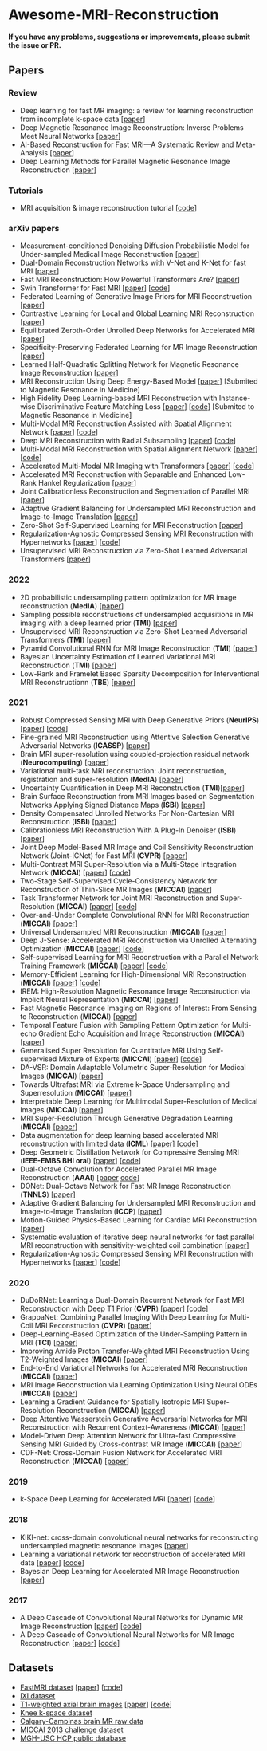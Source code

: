 # Awesome-MRI-Reconstruction

**If you have any problems, suggestions or improvements, please submit the issue or PR.**

## Papers
### Review
 - Deep learning for fast MR imaging: a review for learning reconstruction from incomplete k-space data [[paper](https://arxiv.org/abs/2012.08931)]
 - Deep Magnetic Resonance Image Reconstruction: Inverse Problems Meet Neural Networks [[paper](https://ieeexplore.ieee.org/abstract/document/8962949)]
 - AI-Based Reconstruction for Fast MRI—A Systematic Review and Meta-Analysis [[paper](https://ieeexplore.ieee.org/document/9703109)]
- Deep Learning Methods for Parallel Magnetic Resonance Image Reconstruction [[paper](https://ieeexplore.ieee.org/document/8962951)]

### Tutorials

- MRI acquisition & image reconstruction tutorial [[code](https://github.com/philouc/mri_acq_recon_tutorial)]


### arXiv papers
 - Measurement-conditioned Denoising Diffusion Probabilistic Model for Under-sampled Medical Image Reconstruction [[paper](https://arxiv.org/abs/2203.03623)]
 - Dual-Domain Reconstruction Networks with V-Net and K-Net for fast MRI [[paper](https://arxiv.org/abs/2203.05725v2)]
 - Fast MRI Reconstruction: How Powerful Transformers Are? [[paper](https://arxiv.org/pdf/2201.09400)]
 - Swin Transformer for Fast MRI [[paper](https://arxiv.org/pdf/2201.03230)] [[code](https://github.com/ayanglab/SwinMR)]
 - Federated Learning of Generative Image Priors for MRI Reconstruction [[paper](https://arxiv.org/abs/2202.04175)]
 - Contrastive Learning for Local and Global Learning MRI Reconstruction [[paper](https://arxiv.org/pdf/2111.15200.pdf)]
 - Equilibrated Zeroth-Order Unrolled Deep Networks for Accelerated MRI [[paper](https://arxiv.org/pdf/2112.09891.pdf)]
 - Specificity-Preserving Federated Learning for MR Image Reconstruction [[paper](https://arxiv.org/pdf/2112.05752.pdf)]
 - Learned Half-Quadratic Splitting Network for Magnetic Resonance Image Reconstruction [[paper](https://arxiv.org/pdf/2112.09760.pdf)]
 - MRI Reconstruction Using Deep Energy-Based Model [[paper](https://arxiv.org/ftp/arxiv/papers/2109/2109.03237.pdf)] [Submited to Magnetic Resonance in Medicine]
 - High Fidelity Deep Learning-based MRI Reconstruction with Instance-wise Discriminative Feature Matching Loss [[paper](https://arxiv.org/pdf/2108.12460.pdf)] [[code](https://github.com/mikgroup/UFLoss)] [Submited to Magnetic Resonance in Medicine]
 - Multi-Modal MRI Reconstruction Assisted with Spatial Alignment Network [[paper](https://arxiv.org/pdf/2108.05603.pdf)] [[code](https://github.com/woxuankai/SpatialAlignmentNetwork)]
 - Deep MRI Reconstruction with Radial Subsampling [[paper](https://arxiv.org/pdf/2108.07619.pdf)] [[code](https://github.com/directgroup/direct)]
 - Multi-Modal MRI Reconstruction with Spatial Alignment Network [[paper](https://arxiv.org/pdf/2108.05603.pdf)] [[code](https://github.com/woxuankai/SpatialAlignmentNetwork)]
 - Accelerated Multi-Modal MR Imaging with Transformers [[paper](https://arxiv.org/pdf/2106.14248.pdf)] [[code](https://github.com/chunmeifeng/MTrans)]
 - Accelerated MRI Reconstruction with Separable and Enhanced Low-Rank Hankel Regularization [[paper](https://arxiv.org/abs/2107.11650)]
 - Joint Calibrationless Reconstruction and Segmentation of Parallel MRI [[paper](https://arxiv.org/abs/2105.09220)]
 - Adaptive Gradient Balancing for Undersampled MRI Reconstruction and Image-to-Image Translation [[paper](https://arxiv.org/abs/2104.01889)]
 - Zero-Shot Self-Supervised Learning for MRI Reconstruction [[paper](https://arxiv.org/pdf/2102.07737.pdf)]
 - Regularization-Agnostic Compressed Sensing MRI Reconstruction with Hypernetworks [[paper](https://arxiv.org/pdf/2102.07737.pdf)] [[code](https://github.com/alanqrwang/hyperrecon)]
 - Unsupervised MRI Reconstruction via Zero-Shot Learned Adversarial Transformers [[paper](https://arxiv.org/pdf/2105.08059.pdf)]

### 2022
 - 2D probabilistic undersampling pattern optimization for MR image reconstruction (**MedIA**) [[paper](https://www.sciencedirect.com/science/article/pii/S1361841521003911)]
 - Sampling possible reconstructions of undersampled acquisitions in MR imaging with a deep learned prior (**TMI**) [[paper](https://ieeexplore.ieee.org/stamp/stamp.jsp?tp=&arnumber=9709768)]
 - Unsupervised MRI Reconstruction via Zero-Shot Learned Adversarial Transformers (**TMI**) [[paper](https://ieeexplore.ieee.org/document/9695412)]
 - Pyramid Convolutional RNN for MRI Image Reconstruction (**TMI**) [[paper](https://ieeexplore.ieee.org/stamp/stamp.jsp?tp=&arnumber=9718239)]
 - Bayesian Uncertainty Estimation of Learned Variational MRI Reconstruction (**TMI**) [[paper](https://ieeexplore.ieee.org/stamp/stamp.jsp?tp=&arnumber=9535511)]
 - Low-Rank and Framelet Based Sparsity Decomposition for Interventional MRI Reconstructionn (**TBE**) [[paper](https://ieeexplore.ieee.org/stamp/stamp.jsp?tp=&arnumber=9678015)]

### 2021
 - Robust Compressed Sensing MRI with Deep Generative Priors (**NeurIPS**) [[paper](https://arxiv.org/abs/2108.01368)] [[code](https://github.com/utcsilab/csgm-mri-langevin)]
 - Fine-grained MRI Reconstruction using Attentive Selection Generative Adversarial Networks (**ICASSP**) [[paper](https://ieeexplore.ieee.org/stamp/stamp.jsp?arnumber=9414981&casa_token=UtCrghuknp0AAAAA:pxkuPIFgKTfJj6BMDVpjbnxJ_BXo_huSiFeQJEhtcgpiu95MJZY-dlSseNQ-YEtFkHSMtPwzsrM&tag=1)]
 - Brain MRI super-resolution using coupled-projection residual network (**Neurocomputing**) [[paper](https://www.sciencedirect.com/science/article/pii/S0925231221002502)]
 - Variational multi-task MRI reconstruction: Joint reconstruction, registration and super-resolution (**MedIA**) [[paper](https://doi.org/10.1016/j.media.2020.101941)]
 - Uncertainty Quantification in Deep MRI Reconstruction (**TMI**)[[paper](https://doi.org/10.1109/TMI.2020.3025065)]
 - Brain Surface Reconstruction from MRI Images based on Segmentation Networks Applying Signed Distance Maps (**ISBI**) [[paper](https://doi.org/10.1109/ISBI48211.2021.9434070)]
 - Density Compensated Unrolled Networks For Non-Cartesian MRI Reconstruction (**ISBI**) [[paper](https://doi.org/10.1109/ISBI48211.2021.9433912)]
 - Calibrationless MRI Reconstruction With A Plug-In Denoiser (**ISBI**) [[paper](https://doi.org/10.1109/ISBI48211.2021.9433815)]
 - Joint Deep Model-Based MR Image and Coil Sensitivity Reconstruction Network (Joint-ICNet) for Fast MRI (**CVPR**) [[paper](https://openaccess.thecvf.com/content/CVPR2021/papers/Jun_Joint_Deep_Model-Based_MR_Image_and_Coil_Sensitivity_Reconstruction_Network_CVPR_2021_paper.pdf)]
 - Multi-Contrast MRI Super-Resolution via a Multi-Stage Integration Network (**MICCAI**) [[paper](https://arxiv.org/abs/2105.08949)] [[code](https://github.com/chunmeifeng/MINet)]
 - Two-Stage Self-Supervised Cycle-Consistency Network for Reconstruction of Thin-Slice MR Images (**MICCAI**) [[paper](https://arxiv.org/abs/2106.15395)]
 - Task Transformer Network for Joint MRI Reconstruction and Super-Resolution (**MICCAI**) [[paper](https://arxiv.org/abs/2106.06742)] [[code](https://github.com/chunmeifeng/T2Net)]
 - Over-and-Under Complete Convolutional RNN for MRI Reconstruction (**MICCAI**) [[paper](https://link.springer.com/content/pdf/10.1007%2F978-3-030-87231-1_2.pdf)]
 - Universal Undersampled MRI Reconstruction (**MICCAI**) [[paper](https://link.springer.com/content/pdf/10.1007%2F978-3-030-87231-1_21.pdf)]
 - Deep J-Sense: Accelerated MRI Reconstruction via Unrolled Alternating Optimization (**MICCAI**) [[paper](https://link.springer.com/content/pdf/10.1007%2F978-3-030-87231-1_34.pdf)] [[code](https://github.com/utcsilab/deep-jsense)]
 - Self-supervised Learning for MRI Reconstruction with a Parallel Network Training Framework (**MICCAI**) [[paper](https://link.springer.com/content/pdf/10.1007%2F978-3-030-87231-1_34.pdf)] [[code](https://github.com/chenhu96/Self-Supervised-MRI-Reconstruction)]
 - Memory-Efficient Learning for High-Dimensional MRI Reconstruction (**MICCAI**) [[paper](https://link.springer.com/content/pdf/10.1007%2F978-3-030-87231-1_45.pdf)] [[code](https://github.com/mikgroup/MEL_MRI)]
 - IREM: High-Resolution Magnetic Resonance Image Reconstruction via Implicit Neural Representation (**MICCAI**) [[paper](https://link.springer.com/content/pdf/10.1007%2F978-3-030-87231-1_7.pdf)]
 - Fast Magnetic Resonance Imaging on Regions of Interest: From Sensing to Reconstruction (**MICCAI**) [[paper](https://link.springer.com/content/pdf/10.1007%2F978-3-030-87231-1_10.pdf)]
 - Temporal Feature Fusion with Sampling Pattern Optimization for Multi-echo Gradient Echo Acquisition and Image Reconstruction (**MICCAI**) [[paper](https://link.springer.com/content/pdf/10.1007%2F978-3-030-87231-1_23.pdf)]
 - Generalised Super Resolution for Quantitative MRI Using Self-supervised Mixture of Experts (**MICCAI**) [[paper](https://link.springer.com/content/pdf/10.1007%2F978-3-030-87231-1_5.pdf)] [[code](https://github.com/hongxiangharry/SS-MoE)]
 - DA-VSR: Domain Adaptable Volumetric Super-Resolution for Medical Images (**MICCAI**) [[paper](https://link.springer.com/content/pdf/10.1007%2F978-3-030-87231-1_8.pdf)]
 - Towards Ultrafast MRI via Extreme k-Space Undersampling and Superresolution (**MICCAI**) [[paper](https://link.springer.com/content/pdf/10.1007%2F978-3-030-87231-1_25.pdf)]
 - Interpretable Deep Learning for Multimodal Super-Resolution of Medical Images (**MICCAI**) [[paper](https://link.springer.com/content/pdf/10.1007%2F978-3-030-87231-1_41.pdf)]
 - MRI Super-Resolution Through Generative Degradation Learning (**MICCAI**) [[paper](https://link.springer.com/content/pdf/10.1007%2F978-3-030-87231-1_42.pdf)] 
 - Data augmentation for deep learning based accelerated MRI reconstruction with limited data (**ICML**) [[paper](https://arxiv.org/abs/2106.14947)] [[code](https://github.com/MathFLDS/MRAugment)]
 - Deep Geometric Distillation Network for Compressive Sensing MRI (**IEEE-EMBS BHI oral**) [[paper](https://arxiv.org/pdf/2107.04943.pdf)] [[code](https://github.com/fanxiaohong/Deep-Geometric-Distillation-Network-for-CS-MRI)]
 - Dual-Octave Convolution for Accelerated Parallel MR Image Reconstruction (**AAAI**) [[paper](https://arxiv.org/abs/2104.05345) [code](https://github.com/chunmeifeng/Dual-OctConv)]
 - DONet: Dual-Octave Network for Fast MR Image Reconstruction (**TNNLS**) [[paper](https://arxiv.org/abs/2105.05980)]
 - Adaptive Gradient Balancing for Undersampled MRI Reconstruction and Image-to-Image Translation (**ICCP**) [[paper](https://arxiv.org/abs/2104.01889)]
- Motion-Guided Physics-Based Learning for Cardiac MRI Reconstruction [[paper](https://ieeexplore.ieee.org/document/9723134)] 
- Systematic evaluation of iterative deep neural networks for fast parallel MRI reconstruction with sensitivity-weighted coil combination [[paper](https://onlinelibrary.wiley.com/doi/10.1002/mrm.28827)]
- Regularization-Agnostic Compressed Sensing MRI Reconstruction with Hypernetworks [[paper](https://link.springer.com/chapter/10.1007/978-3-030-88552-6_1)] [[code](https://github.com/alanqrwang/hyperrecon)]
### 2020
 - DuDoRNet: Learning a Dual-Domain Recurrent Network for Fast MRI Reconstruction with Deep T1 Prior (**CVPR**) [[paper](https://openaccess.thecvf.com/content_CVPR_2020/papers/Zhou_DuDoRNet_Learning_a_Dual-Domain_Recurrent_Network_for_Fast_MRI_Reconstruction_CVPR_2020_paper.pdf)] [[code](https://github.com/bbbbbbzhou/DuDoRNet)]
 - GrappaNet: Combining Parallel Imaging With Deep Learning for Multi-Coil MRI Reconstruction  (**CVPR**) [[paper](https://openaccess.thecvf.com/content_CVPR_2020/papers/Sriram_GrappaNet_Combining_Parallel_Imaging_With_Deep_Learning_for_Multi-Coil_MRI_CVPR_2020_paper.pdf)]
 - Deep-Learning-Based Optimization of the Under-Sampling Pattern in MRI (**TCI**) [[paper](https://ieeexplore.ieee.org/document/9133281/)]
 - Improving Amide Proton Transfer-Weighted MRI Reconstruction Using T2-Weighted Images (**MICCAI**) [[paper](https://link.springer.com/content/pdf/10.1007%2F978-3-030-59713-9_1.pdf)]
 - End-to-End Variational Networks for Accelerated MRI Reconstruction (**MICCAI**) [[paper](https://link.springer.com/content/pdf/10.1007%2F978-3-030-59713-9_7.pdf)]
 - MRI Image Reconstruction via Learning Optimization Using Neural ODEs (**MICCAI**) [[paper](https://link.springer.com/content/pdf/10.1007%2F978-3-030-59713-9_9.pdf)]
 - Learning a Gradient Guidance for Spatially Isotropic MRI Super-Resolution Reconstruction (**MICCAI**) [[paper](https://link.springer.com/content/pdf/10.1007%2F978-3-030-59713-9_14.pdf)]
 - Deep Attentive Wasserstein Generative Adversarial Networks for MRI Reconstruction with Recurrent Context-Awareness (**MICCAI**) [[paper](https://link.springer.com/content/pdf/10.1007%2F978-3-030-59713-9_17.pdf)]
 - Model-Driven Deep Attention Network for Ultra-fast Compressive Sensing MRI Guided by Cross-contrast MR Image (**MICCAI**) [[paper](https://link.springer.com/content/pdf/10.1007%2F978-3-030-59713-9_19.pdf)]
 - CDF-Net: Cross-Domain Fusion Network for Accelerated MRI Reconstruction  (**MICCAI**) [[paper](https://link.springer.com/content/pdf/10.1007%2F978-3-030-59713-9_41.pdf)]
### 2019
 -  k-Space Deep Learning for Accelerated MRI [[paper](https://ieeexplore.ieee.org/document/8756028)] [[code](https://github.com/hanyoseob/k-space-deep-learning)]
### 2018
 - KIKI-net: cross-domain convolutional neural networks for reconstructing undersampled magnetic resonance images [[paper](https://pubmed.ncbi.nlm.nih.gov/29624729/)]  
- Learning a variational network for reconstruction of accelerated MRI data [[paper](https://onlinelibrary.wiley.com/doi/10.1002/mrm.26977)] [[code](https://github.com/VLOGroup/mri-variationalnetwork)]
- Bayesian Deep Learning for Accelerated MR Image Reconstruction [[paper](https://link.springer.com/chapter/10.1007/978-3-030-00129-2_8)]
### 2017
 - A Deep Cascade of Convolutional Neural Networks for Dynamic MR Image Reconstruction [[paper](https://ieeexplore.ieee.org/document/8067520)] [[code](https://github.com/cq615/Deep-MRI-Reconstruction)]
 - A Deep Cascade of Convolutional Neural Networks for MR Image Reconstruction [[paper](https://ieeexplore.ieee.org/document/8067520)] [[code](https://github.com/cq615/Deep-MRI-Reconstruction)] 

## Datasets
 - [FastMRI dataset](https://fastmri.org/) [[paper](https://arxiv.org/abs/1811.08839)] [[code](https://github.com/facebookresearch/fastMRI)]
 - [IXI dataset](http://brain-development.org/ixi-dataset/)
 - [T1-weighted axial brain images](https://arxiv.org/pdf/1903.03148.pdf) [[paper](https://arxiv.org/pdf/1903.03148.pdf)] [[code](https://github.com/adalca/neurite)]
 - [Knee k-space dataset](http://mridata.org/)
 - [Calgary-Campinas brain MR raw data](https://sites.google.com/view/calgary-campinas-dataset/download)
 - [MICCAI 2013 challenge dataset](https://www.synapse.org/#!Synapse:syn3193805/wiki/217788)
 - [MGH-USC HCP public database](https://db.humanconnectome.org/)
